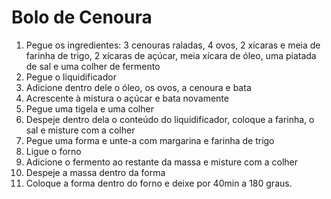 # Bolo de Cenoura
1. Pegue os ingredientes: 3 cenouras raladas, 4 ovos, 2 xícaras e meia de farinha de trigo, 2 xícaras de açúcar, meia xícara de óleo, uma piatada de sal e uma colher de fermento
2. Pegue o liquidificador
3. Adicione dentro dele o óleo, os ovos, a cenoura e bata
4. Acrescente à mistura o açúcar e bata novamente
5. Pegue uma tigela e uma colher
6. Despeje dentro dela o conteúdo do liquidificador, coloque a farinha, o sal e misture com a colher
7. Pegue uma forma e unte-a com margarina e farinha de trigo
8. Ligue o forno
9. Adicione o fermento ao restante da massa e misture com a colher
10. Despeje a massa dentro da forma
11. Coloque a forma dentro do forno e deixe por 40min a 180 graus.